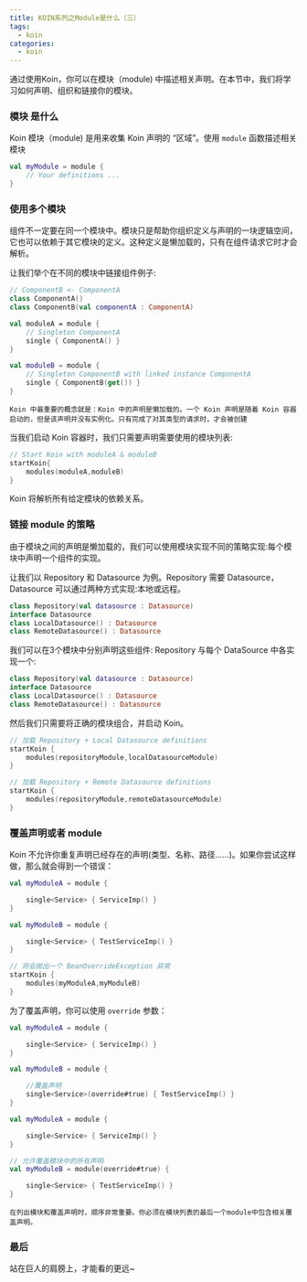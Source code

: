 ```yaml
---
title: KOIN系列之Module是什么（三）
tags:
  - koin
categories:
  - koin
---
```


通过使用Koin，你可以在模块（module) 中描述相关声明。在本节中，我们将学习如何声明、组织和链接你的模块。

### 模块 是什么

Koin 模块（module) 是用来收集 Koin 声明的 “区域”。使用 `module` 函数描述相关模块

```kotlin
val myModule = module {
    // Your definitions ...
}
```

### 使用多个模块

组件不一定要在同一个模块中。模块只是帮助你组织定义与声明的一块逻辑空间，它也可以依赖于其它模块的定义。这种定义是懒加载的，只有在组件请求它时才会解析。

让我们举个在不同的模块中链接组件例子:

```kotlin
// ComponentB <- ComponentA
class ComponentA()
class ComponentB(val componentA : ComponentA)

val moduleA = module {
    // Singleton ComponentA
    single { ComponentA() }
}

val moduleB = module {
    // Singleton ComponentB with linked instance ComponentA
    single { ComponentB(get()) }
}

```

`Koin 中最重要的概念就是：Koin 中的声明是懒加载的。一个 Koin 声明是随着 Koin 容器启动的，但是该声明并没有实例化。只有完成了对其类型的请求时，才会被创建`

当我们启动 Koin 容器时，我们只需要声明需要使用的模块列表:

```kotlin
// Start Koin with moduleA & moduleB
startKoin{
    modules(moduleA,moduleB)
}
```

Koin 将解析所有给定模块的依赖关系。

### 链接 module 的策略

由于模块之间的声明是懒加载的，我们可以使用模块实现不同的策略实现:每个模块中声明一个组件的实现。

让我们以 Repository 和 Datasource 为例。Repository 需要 Datasource，Datasource 可以通过两种方式实现:本地或远程。

```kotlin
class Repository(val datasource : Datasource)
interface Datasource
class LocalDatasource() : Datasource
class RemoteDatasource() : Datasource
```

我们可以在3个模块中分别声明这些组件: Repository 与每个 DataSource 中各实现一个:

```kotlin
class Repository(val datasource : Datasource)
interface Datasource
class LocalDatasource() : Datasource
class RemoteDatasource() : Datasource
```

然后我们只需要将正确的模块组合，并启动 Koin。

```kotlin
// 加载 Repository + Local Datasource definitions
startKoin {
    modules(repositoryModule,localDatasourceModule)
}

// 加载 Repository + Remote Datasource definitions
startKoin {
    modules(repositoryModule,remoteDatasourceModule)
}
```

### 覆盖声明或者 module

Koin 不允许你重复声明已经存在的声明(类型、名称、路径……)。如果你尝试这样做，那么就会得到一个错误：

```kotlin
val myModuleA = module {

    single<Service> { ServiceImp() }
}

val myModuleB = module {

    single<Service> { TestServiceImp() }
}

// 将会抛出一个 BeanOverrideException 异常
startKoin {
    modules(myModuleA,myModuleB)
}
```

为了覆盖声明，你可以使用 `override` 参数：

```kotlin
val myModuleA = module {

    single<Service> { ServiceImp() }
}

val myModuleB = module {

    //覆盖声明
    single<Service>(override#true) { TestServiceImp() }
}
```

```kotlin
val myModuleA = module {

    single<Service> { ServiceImp() }
}

// 允许覆盖模块中的所有声明
val myModuleB = module(override#true) {

    single<Service> { TestServiceImp() }
}
```

`在列出模块和覆盖声明时，顺序非常重要。你必须在模块列表的最后一个module中包含相关覆盖声明。`

### 最后

站在巨人的肩膀上，才能看的更远~
